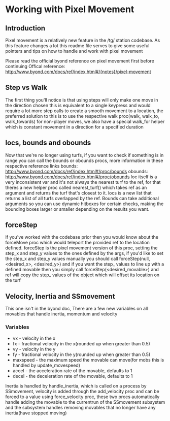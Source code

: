 # Working with Pixel Movement

## Introduction
Pixel movement is a relatively new feature in the /tg/ station codebase. As this feature changes a lot this readme file serves to give some useful pointers and tips on how to handle and work with pixel movement

Please read the official byond reference on pixel movement first before continuing
Offical reference: http://www.byond.com/docs/ref/index.html#/{notes}/pixel-movement

## Step vs Walk
The first thing you'll notice is that using steps will only make one move in the direction chosen this is equivalent to a single keypress and would require a lot more step calls to create a smooth movement to a location, the preferred solution to this is to use the respective walk proc(walk, walk_to, walk_towards) for non-player moves, we also have a special walk_for helper which is constant movement in a direction for a specified duration

## locs, bounds and obounds
Now that we're no longer using turfs, if you want to check if something is in range you can call the bounds or obounds procs, more information in these respective reference links
bounds: http://www.byond.com/docs/ref/index.html#/proc/bounds
obounds: http://www.byond.com/docs/ref/index.html#/proc/obounds
loc itself is a very inconsistent var and it's not always the nearest turf to the ref, for that theres a new helper proc called nearest_turf() which takes ref as an argument and returns the turf that's closest to it. locs is a new list that returns a list of all turfs overlapped by the ref.
Bounds can take additional arguments so you can use dynamic hitboxes for certain checks, making the bounding boxes larger or smaller depending on the results you want.

## forceStep
If you've worked with the codebase prior then you would know about the forceMove proc which would teleport the provided ref to the location defined. forceStep is the pixel movement version of this proc, setting the step_x and step_y values to the ones defined by the args, if you'd like to set the step_x and step_y values manually you should call forceStep(null, <desired_x>, <desired_y>) and if you want the step_ values to line up with a defined movable then you simply call forceStep(<desired_movable>) and ref will copy the step_ values of the object which will offset its location on the turf

## Velocity, Inertia and SSmovement
This one isn't in the byond doc, There are a few new variables on all movables that handle inertia, momentum and velocity

### Variables
* vx - velocity in the x
* fx - fractional velocity in the x(rounded up when greater than 0.5)
* vy - velocity in the y
* fy - fractional velocity in the y(rounded up when greater than 0.5)
* maxspeed - the maximum speed the movable can move(for mobs this is handled by update_movespeed)
* accel - the acceleration rate of the movable, defaults to 1
* decel - the deceleration rate of the movable, defaults to 1

Inertia is handled by handle_inertia, which is called on a process by SSmovement, velocity is added through  the add_velocity proc and can be forced to a value using force_velocity proc, these two procs automatically handle adding the movable to the currentrun of the SSmovement subsystem and the subsystem handles removing movables that no longer have any inertia(have stopped moving)
